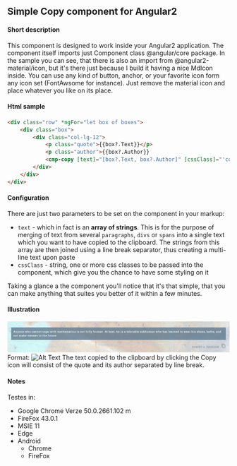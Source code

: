 ## Simple Copy component for Angular2

#### Short description
This component is designed to work inside your Angular2 application. The component itself imports just Component class @angular/core package. In the sample you can see, that there is also
an import from @angular2-material/icon, but it's there just because I build it having a nice MdIcon inside. You can use any kind of button, anchor, or your favorite
icon form any icon set (FontAwsome for instance). Just remove the material icon and place whatever you like on its place.

#### Html sample

````html
<div class="row" *ngFor="let box of boxes">
    <div class="box">
        <div class="col-lg-12">
            <p class="quote">{{box?.Text}}</p>
            <p class="author">{{box?.Author}}
            <cmp-copy [text]="[box?.Text, box?.Author]" [cssClass]="'copy-quote'"></cmp-copy></p>
        </div>
    </div>
</div>
````

#### Configuration
There are just two parameters to be set on the component in your markup:
* `text` - which in fact is an **array of strings**. This is for the purpose of merging of text from several `paragraphs`, `divs` or `spans` into a single
text which you want to have copied to the clipboard. The strings from this array are then joined using a line break separator, thus creating
a multi-line text upon paste
* `cssClass` - string, one or more css classes to be passed into the component, which give you the chance to have some styling on it

Taking a glance a the component you'll notice that it's that simple, that you can make anything that suites you better of it within a few minutes.

#### Illustration
![copy-component](img/illustration.jpg)
Format: ![Alt Text](url)
The text copied to the clipboard by clicking the Copy icon will consist of the quote and its author separated by line break.

#### Notes
Testes in:
* Google Chrome Verze 50.0.2661.102 m
* FireFox 43.0.1
* MSIE 11
* Edge
* Android
    * Chrome
    * FireFox


